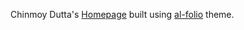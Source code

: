 Chinmoy Dutta's [Homepage](https://chinmoy-dutta.github.io/) built using [al-folio](https://github.com/alshedivat/al-folio) theme.

